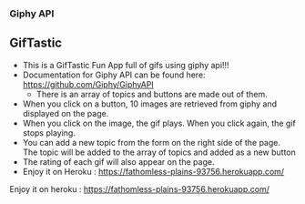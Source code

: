 
### Giphy API
## GifTastic 

* This is a GifTastic Fun App full of gifs using giphy api!!!
* Documentation for Giphy API can be found here: https://github.com/Giphy/GiphyAPI
	* There is an array of topics and buttons are made out of them.
* When you click on a button, 10 images are retrieved from giphy and displayed on the page.
* When you click on the image, the gif plays. When you click again, the gif stops playing.
* You can add a new topic from the form on the right side of the page. The topic will be added to the array of topics and added as a new button
* The rating of each gif will also appear on the page.
* Enjoy it on Heroku : https://fathomless-plains-93756.herokuapp.com/

Enjoy it on heroku : https://fathomless-plains-93756.herokuapp.com/



